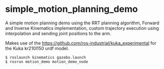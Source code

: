 # simple_motion_planning_demo
A simple motion planning demo using the RRT planning algorithm, Forward and Inverse Kinematics implementation, custom trajectory execution using interpolation and sending joint positions to the arm.

Makes use of the https://github.com/ros-industrial/kuka_experimental for the Kuka kr210l150 urdf model. 

```
$ roslaunch kinematics gazebo.launch 
$ rosrun motion_demo motion_demo_node 
```